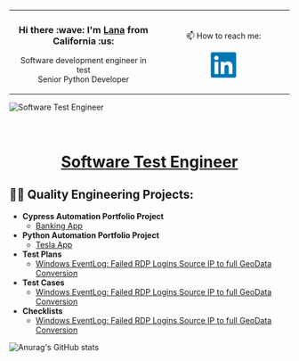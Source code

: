   
<table>
  <tr>
    <td align="center" Align Middle width="500">
      <H3>
        Hi there :wave: I'm  <a href="https://www.linkedin.com/in/lana-qe-mba/">Lana</a> from California :us:
      </H3>
        <p>Software development engineer in test 
      <br> Senior Python Developer
      </p>
    </td>
    <td align="center" width="500">
      <p>📫 How to reach me:</p>
      <a href="https://www.linkedin.com/in/stan-sky/"><img src="./icons/linkedin-original.svg" alt="LinkedIn" width="48" height="48"></a>
    </td>
    </tr>
  <table>











![Software Test Engineer](https://pbs.twimg.com/profile_banners/1374770108162134018/1680228386/1500x500)
<h1  align="center" Align Middle width="500" ><br/><a href="https://www.linkedin.com/in/lana-qe-mba/">Software Test Engineer</a> </h1>

<h2>👨‍💻 Quality Engineering Projects:</h2>

- <b>Cypress Automation Portfolio Project </b>
  - [Banking App](https://github.com/joshmadakor1/Algorithms-Practice)
- <b>Python Automation Portfolio Project</b>
  - [Tesla App](https://github.com/joshmadakor1/4chan-Image-Analysis-Middleware-C964)</i>
- <b>Test Plans</b>
  - [Windows EventLog: Failed RDP Logins Source IP to full GeoData Conversion](https://github.com/joshmadakor1/Sentinel-Lab)
- <b>Test Cases</b>
  - [Windows EventLog: Failed RDP Logins Source IP to full GeoData Conversion](https://github.com/joshmadakor1/Sentinel-Lab)
- <b>Checklists</b>
  - [Windows EventLog: Failed RDP Logins Source IP to full GeoData Conversion](https://github.com/joshmadakor1/Sentinel-Lab)

![Anurag's GitHub stats](https://github-readme-stats.vercel.app/api?username=CommittedtoQuality&show_icons=true)
  
<!--
**CommittedtoQuality/CommittedtoQuality** is a ✨ _special_ ✨ repository because its `README.md` (this file) appears on your GitHub profile.
  
 
Here are some ideas to get you started:

- 🔭 I’m currently working on ...
- 🌱 I’m currently learning ...
- 👯 I’m looking to collaborate on ...
- 🤔 I’m looking for help with ...
- 💬 Ask me about ...
- 📫 How to reach me: ...
- 😄 Pronouns: ...
- ⚡ Fun fact: ...
-->
